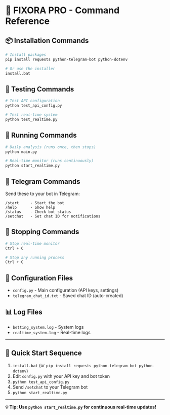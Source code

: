 # 🚀 FIXORA PRO - Command Reference

## 📦 Installation Commands

```bash
# Install packages
pip install requests python-telegram-bot python-dotenv

# Or use the installer
install.bat
```

## 🧪 Testing Commands

```bash
# Test API configuration
python test_api_config.py

# Test real-time system
python test_realtime.py
```

## 🚀 Running Commands

```bash
# Daily analysis (runs once, then stops)
python main.py

# Real-time monitor (runs continuously)
python start_realtime.py
```

## 📱 Telegram Commands

Send these to your bot in Telegram:
```
/start     - Start the bot
/help      - Show help
/status    - Check bot status
/setchat   - Set chat ID for notifications
```

## 🛑 Stopping Commands

```bash
# Stop real-time monitor
Ctrl + C

# Stop any running process
Ctrl + C
```

## 🔧 Configuration Files

- `config.py` - Main configuration (API keys, settings)
- `telegram_chat_id.txt` - Saved chat ID (auto-created)

## 📊 Log Files

- `betting_system.log` - System logs
- `realtime_system.log` - Real-time logs

---

## 🎯 Quick Start Sequence

1. `install.bat` (or `pip install requests python-telegram-bot python-dotenv`)
2. Edit `config.py` with your API key and bot token
3. `python test_api_config.py`
4. Send `/setchat` to your Telegram bot
5. `python start_realtime.py`

---

**💡 Tip: Use `python start_realtime.py` for continuous real-time updates!**
